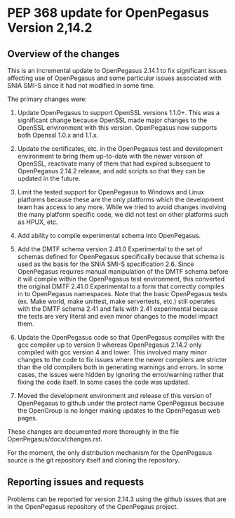 # PEP 368 update for OpenPegasus Version 2,14.2


## Overview of the changes
This is an incremental update to OpenPegasus 2.14.1 to fix significant issues
affecting use of OpenPegasus and some particular issues associated with SNIA
SMI-S since it had not modified in some time.

The primary changes were:

1. Update OpenPegasus to support OpenSSL versions 1.1.0+. This was a
significant change because OpenSSL made major changes to the OpenSSL environment
with this version. OpenPegasus now supports both  Openssl 1.0.x and 1.1.x.

2. Update the certificates, etc. in the OpenPegasus test and development
environment to bring them up-to-date with the newer version of OpenSSL,
reactivate many of them that had expired subsequent to OpenPegasus 2.14.2 release,
and add scripts so that they can be updated in the future.

3. Limit the tested support for OpenPegasus to Windows and Linux platforms
because these are the only platforms which the development team has access to
any more.  While we tried to avoid changes involving the many platform specific
code, we did not test on other platforms such as HPUX, etc.

4. Add ability to compile experimental schema into OpenPegasus.

5. Add the DMTF schema version 2.41.0 Experimental to the set
of schemas defined for OpenPegasus specifically because that schema is used as
the basis for the SNIA SMI-S specification 2.6. Since OpenPegasus requires
manual manipulation of the DMTF schema before it will compile within the OpenPegasus
test environment, this converted the original DMTF 2.41.0 Experimental to a form
that correctly compiles in to OpenPegasus namespaces. Note that the basic
OpenPegasus tests (ex. Make world, make unittest, make servertests, etc.) still
operates with the DMTF schema 2.41 and fails with 2.41 experimental because the
tests are very literal and even minor changes to the model impact them.

6. Update the OpenPegasus code so that OpenPegasus compiles with the gcc
compiler up to version 9 whereas OpenPegasus 2.14.2 only compiled with gcc
version 4 and lower. This involved many minor changes to the code to fix issues
where the newer compilers are stricter than the old compilers both in
generating warnings and errors. In some cases, the issues were hidden by
ignoring the error/warning rather that fixing the code itself. In some cases
the code was updated.
7. Moved the development environment and release of this version of OpenPegasus to
github under the protect name OpenPegasus because the OpenGroup is no longer making
updates to the OpenPegasus web pages.

These changes are documented more thoroughly in the file OpenPegasus/docs/changes.rst.

For the moment, the only distribution mechanism for the OpenPegasus source is the
git repository itself and cloning the repository.

## Reporting issues and requests

Problems can be reported for version 2.14.3 using the github issues that are in the
OpenPegasus repository of the OpenPegaus project.
